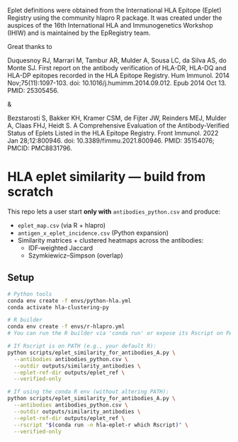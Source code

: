 Eplet definitions were obtained from the International HLA Epitope (Eplet) Registry using the community hlapro R package. It was created under the auspices of the 16th International HLA and Immunogenetics Workshop (IHIW) and is maintained by the EpRegistry team.

Great thanks to

Duquesnoy RJ, Marrari M, Tambur AR, Mulder A, Sousa LC, da Silva AS, do Monte SJ. First report on the antibody verification of HLA-DR, HLA-DQ and HLA-DP epitopes recorded in the HLA Epitope Registry. Hum Immunol. 2014 Nov;75(11):1097-103. doi: 10.1016/j.humimm.2014.09.012. Epub 2014 Oct 13. PMID: 25305456.

&

Bezstarosti S, Bakker KH, Kramer CSM, de Fijter JW, Reinders MEJ, Mulder A, Claas FHJ, Heidt S. A Comprehensive Evaluation of the Antibody-Verified Status of Eplets Listed in the HLA Epitope Registry. Front Immunol. 2022 Jan 28;12:800946. doi: 10.3389/fimmu.2021.800946. PMID: 35154076; PMCID: PMC8831796.

# HLA eplet similarity — build from scratch

This repo lets a user start **only with** `antibodies_python.csv` and produce:
- `eplet_map.csv` (via R + hlapro)
- `antigen_x_eplet_incidence.csv` (Python expansion)
- Similarity matrices + clustered heatmaps across the antibodies:
  - IDF‑weighted Jaccard
  - Szymkiewicz–Simpson (overlap)

## Setup

```bash
# Python tools
conda env create -f envs/python-hla.yml
conda activate hla-clustering-py

# R builder
conda env create -f envs/r-hlapro.yml
# You can run the R builder via 'conda run' or expose its Rscript on PATH.

# If Rscript is on PATH (e.g., your default R):
python scripts/eplet_similarity_for_antibodies_A.py \
  --antibodies antibodies_python.csv \
  --outdir outputs/similarity_antibodies \
  --eplet-ref-dir outputs/eplet_ref \
  --verified-only

# If using the conda R env (without altering PATH):
python scripts/eplet_similarity_for_antibodies_A.py \
  --antibodies antibodies_python.csv \
  --outdir outputs/similarity_antibodies \
  --eplet-ref-dir outputs/eplet_ref \
  --rscript "$(conda run -n hla-eplet-r which Rscript)" \
  --verified-only

